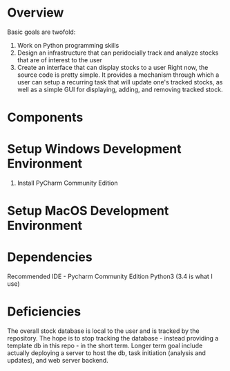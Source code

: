 # Overview
Basic goals are twofold:
1. Work on Python programming skills
2. Design an infrastructure that can peridocially track and analyze stocks that are of interest to the user
3. Create an interface that can display stocks to a user
Right now, the source code is pretty simple. It provides a mechanism through which a user can setup a recurring task that will update one's tracked stocks, as well as a simple GUI for displaying, adding, and removing tracked stock. 
# Components
# Setup Windows Development Environment
1. Install PyCharm Community Edition
# Setup MacOS Development Environment
# Dependencies 
Recommended IDE - Pycharm Community Edition
Python3 (3.4 is what I use)
# Deficiencies
The overall stock database is local to the user and is tracked by the repository. The hope is to stop tracking the database - instead providing a template db in this repo - in the short term.
Longer term goal include actually deploying a server to host the db, task initiation (analysis and updates), and web server backend.
